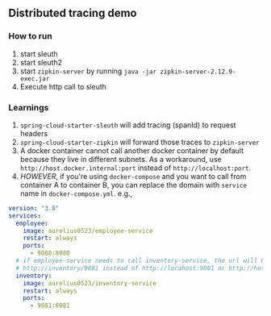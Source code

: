 ## Distributed tracing demo

### How to run
1. start sleuth
2. start sleuth2
3. start `zipkin-server` by running `java -jar zipkin-server-2.12.9-exec.jar`
4. Execute http call to sleuth 

### Learnings
1. `spring-cloud-starter-sleuth` will add tracing (spanId) to request headers
1. `spring-cloud-starter-zipkin` will forward those traces to `zipkin-server`
1. A docker container cannot call another docker container by default because they live in different subnets. 
As a workaround, use `http://host.docker.internal:port` instead of `http://localhost:port`.
1. *HOWEVER*, if you're using `docker-compose` and you want to call from container A to container B, you can replace 
the domain with `service` name in `docker-compose.yml`. e.g.,

```yaml
version: "3.8"
services:
  employee:
    image: aurelius0523/employee-service
    restart: always
    ports:
      - 9080:8080
  # if employee-service needs to call inventory-service, the url will be
  # http://inventory/9081 instead of http://locahost:9081 or http://host.docker.internal:9081
  inventory:
    image: aurelius0523/inventory-service
    restart: always
    ports:
      - 9081:8081

```